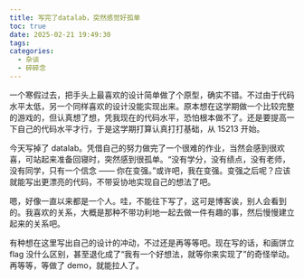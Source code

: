 ```yaml
---
title: 写完了datalab，突然感觉好孤单
toc: true
date: 2025-02-21 19:49:30
tags:
categories:
  - 杂谈
  - 碎碎念
---
```


一个寒假过去，把手头上最喜欢的设计简单做了个原型，确实不错。不过由于代码水平太低，另一个同样喜欢的设计没能实现出来。原本想在这学期做一个比较完整的游戏的，但认真想了想，凭我现在的代码水平，恐怕根本做不了。还是要提高一下自己的代码水平才行，于是这学期打算认真打打基础，从 15213 开始。

今天写掉了 datalab。凭借自己的努力做完了一个很难的作业，当然会感到很欢喜，可站起来准备回寝时，突然感到很孤单。“没有学分，没有绩点，没有老师，没有同学，只有一个信念 —— 你在变强。”或许吧，我在变强。变强之后呢？应该就能写出更漂亮的代码，不带妥协地实现自己的想法了吧。

嗯，好像一直以来都是一个人。哇，不能往下写了，这可是博客诶，别人会看到的。我喜欢的关系，大概是那种不带功利地一起去做一件有趣的事，然后慢慢建立起来的关系吧。

有种想在这里写出自己的设计的冲动，不过还是再等等吧。现在写的话，和画饼立 flag 没什么区别，甚至退化成了“我有一个好想法，就等你来实现了”的奇怪举动。再等等，等做了 demo，就能拉人了。

<style>
/* 隐藏草书 */
.hidden-text {
    font-size: 18px;
    text-align: center;
    margin: 20px 0;
    /* padding: 20px; */
    line-height: 1.5;
    color: transparent;
    cursor: default
}

.hidden-fancy-text::selection {
    color: black;
    background: white;
}
</style>

<div class="hidden-text">
凝视我曾凝视的光芒，触摸你将触摸的远方。
</div>
